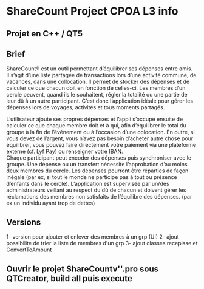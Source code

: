 # ShareCount Project CPOA L3 info
## Projet en C++ / QT5

## Brief
ShareCount® est un outil permettant d’équilibrer ses dépenses entre amis.  
Il s’agit d’une liste partagée de transactions lors d’une activité commune, 
de vacances, dans une collocation. 
Il permet de stocker des dépenses et de calculer ce que chacun doit en 
fonction de celles-ci. Les membres d’un cercle peuvent, quand ils le 
souhaitent, régler la totalité ou une partie de leur dû à un autre participant. 
C’est donc l’application idéale pour gérer les dépenses lors de voyages, 
activités et tous moments partagés. 
 
L’utilisateur ajoute ses propres dépenses et l’appli s’occupe ensuite de 
calculer ce que chaque membre doit et à qui, afin d’équilibrer le total du 
groupe à la fin de l’événement ou à l’occasion d’une colocation. 
En outre, si vous devez de l’argent, vous n’avez pas besoin d’acheter autre 
chose pour équilibrer, vous pouvez faire directement votre paiement via 
une plateforme externe (cf. Lyf Pay) ou renseigner votre IBAN.  
Chaque participant peut encoder des dépenses puis synchroniser avec le 
groupe. Une dépense ou un transfert nécessite l’approbation d’au moins 
deux membres du cercle. 
Les dépenses pourront être réparties de façon inégale (par ex, si tout le 
monde ne participe pas à tout ou présence d’enfants dans le cercle). 
L’application est supervisée par un/des administrateurs veillant au respect 
du dû de chacun et doivent gérer les réclamations des membres non 
satisfaits de l’équilibre des dépenses. (par ex un individu ayant trop de 
dettes) 


## Versions
1- version pour ajouter et enlever des membres à un grp (UI)
2- ajout possibilite de trier la liste de membres d'un grp
3- ajout classes recepisse et ConvertToAmount



## Ouvrir le projet ShareCountv''.pro sous QTCreator, build all puis execute
